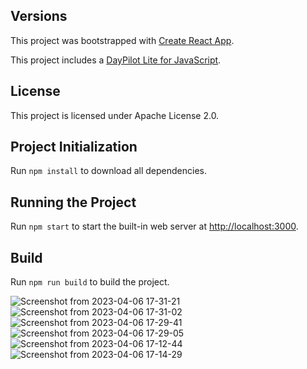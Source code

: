 ## Versions

This project was bootstrapped with [Create React App](https://github.com/facebook/create-react-app).

This project includes a [DayPilot Lite for JavaScript](https://javascript.daypilot.org/open-source/).

## License

This project is licensed under Apache License 2.0.

## Project Initialization

Run `npm install` to download all dependencies.

## Running the Project

Run `npm start` to start the built-in web server at [http://localhost:3000](http://localhost:3000).

## Build

Run `npm run build` to build the project.

![Screenshot from 2023-04-06 17-31-21](https://user-images.githubusercontent.com/114048974/230376199-0e928759-0337-4715-904c-bc3cbe22f1bd.png)
![Screenshot from 2023-04-06 17-31-02](https://user-images.githubusercontent.com/114048974/230376207-c5e0ddd1-c68b-404a-ba91-258e1fdc8bd4.png)
![Screenshot from 2023-04-06 17-29-41](https://user-images.githubusercontent.com/114048974/230376214-78080e80-5340-4a78-b7aa-a358a2c833e9.png)
![Screenshot from 2023-04-06 17-29-05](https://user-images.githubusercontent.com/114048974/230376218-68a3178c-e110-4b9a-84a9-6d1d8a951c5a.png)
![Screenshot from 2023-04-06 17-12-44](https://user-images.githubusercontent.com/114048974/230376227-4d1e0533-5d85-4130-9f93-a33c9e8f06e6.png)
![Screenshot from 2023-04-06 17-14-29](https://user-images.githubusercontent.com/114048974/230552524-fd1800d0-8790-44e5-9cc9-f8e33cc9f0bd.png)
